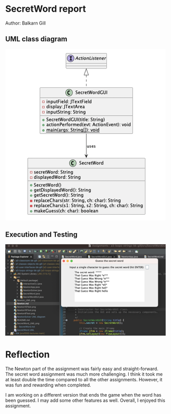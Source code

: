 # SecretWord report
Author: Balkarn Gill 

## UML class diagram

![alt text](SecretWord_UML.png "UML Diagram")

## Execution and Testing
![alt text](SecretWordOutput.png "UML Diagram")

# Reflection

The Newton part of the assignment was fairly easy and straight-forward. The secret word assignment was much more challenging. I think it took me at least double the time compared to all the other assignments. However, it was fun and rewarding when completed. 

I am working on a different version that ends the game when the word has been guessed. I may add some other features as well. Overall, I enjoyed this assignment.